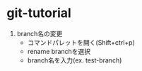 # git-tutorial

1. branch名の変更
    - コマンドパレットを開く(Shift+ctrl+p)
    - rename branchを選択
    - branch名を入力(ex. test-branch)